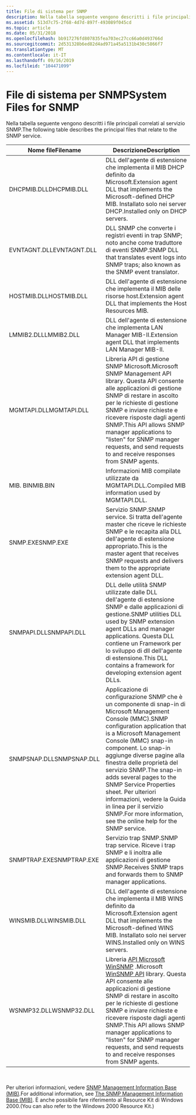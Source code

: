 ```yaml
---
title: File di sistema per SNMP
description: Nella tabella seguente vengono descritti i file principali correlati al servizio SNMP.
ms.assetid: 513d7c75-2f68-4d7d-897f-493089f045cd
ms.topic: article
ms.date: 05/31/2018
ms.openlocfilehash: bb917276fd807835fea703ec27cc66a0d493766d
ms.sourcegitcommit: 2d531328b6ed82d4ad971a45a5131b430c5866f7
ms.translationtype: MT
ms.contentlocale: it-IT
ms.lasthandoff: 09/16/2019
ms.locfileid: "104471099"
---
```

# <a name="system-files-for-snmp"></a><span data-ttu-id="d7177-103">File di sistema per SNMP</span><span class="sxs-lookup"><span data-stu-id="d7177-103">System Files for SNMP</span></span>

<span data-ttu-id="d7177-104">Nella tabella seguente vengono descritti i file principali correlati al servizio SNMP.</span><span class="sxs-lookup"><span data-stu-id="d7177-104">The following table describes the principal files that relate to the SNMP service.</span></span>



| <span data-ttu-id="d7177-105">Nome file</span><span class="sxs-lookup"><span data-stu-id="d7177-105">Filename</span></span>     | <span data-ttu-id="d7177-106">Descrizione</span><span class="sxs-lookup"><span data-stu-id="d7177-106">Description</span></span>                                                                                                                                                                                                                         |
|--------------|-------------------------------------------------------------------------------------------------------------------------------------------------------------------------------------------------------------------------------------|
| <span data-ttu-id="d7177-107">DHCPMIB.DLL</span><span class="sxs-lookup"><span data-stu-id="d7177-107">DHCPMIB.DLL</span></span>  | <span data-ttu-id="d7177-108">DLL dell'agente di estensione che implementa il MIB DHCP definito da Microsoft.</span><span class="sxs-lookup"><span data-stu-id="d7177-108">Extension agent DLL that implements the Microsoft-defined DHCP MIB.</span></span> <span data-ttu-id="d7177-109">Installato solo nei server DHCP.</span><span class="sxs-lookup"><span data-stu-id="d7177-109">Installed only on DHCP servers.</span></span>                                                                                                                                 |
| <span data-ttu-id="d7177-110">EVNTAGNT.DLL</span><span class="sxs-lookup"><span data-stu-id="d7177-110">EVNTAGNT.DLL</span></span> | <span data-ttu-id="d7177-111">DLL SNMP che converte i registri eventi in trap SNMP; noto anche come traduttore di eventi SNMP.</span><span class="sxs-lookup"><span data-stu-id="d7177-111">SNMP DLL that translates event logs into SNMP traps; also known as the SNMP event translator.</span></span>                                                                                                                                       |
| <span data-ttu-id="d7177-112">HOSTMIB.DLL</span><span class="sxs-lookup"><span data-stu-id="d7177-112">HOSTMIB.DLL</span></span>  | <span data-ttu-id="d7177-113">DLL dell'agente di estensione che implementa il MIB delle risorse host.</span><span class="sxs-lookup"><span data-stu-id="d7177-113">Extension agent DLL that implements the Host Resources MIB.</span></span>                                                                                                                                                                         |
| <span data-ttu-id="d7177-114">LMMIB2.DLL</span><span class="sxs-lookup"><span data-stu-id="d7177-114">LMMIB2.DLL</span></span>   | <span data-ttu-id="d7177-115">DLL dell'agente di estensione che implementa LAN Manager MIB-II.</span><span class="sxs-lookup"><span data-stu-id="d7177-115">Extension agent DLL that implements LAN Manager MIB-II.</span></span>                                                                                                                                                                             |
| <span data-ttu-id="d7177-116">MGMTAPI.DLL</span><span class="sxs-lookup"><span data-stu-id="d7177-116">MGMTAPI.DLL</span></span>  | <span data-ttu-id="d7177-117">Libreria API di gestione SNMP Microsoft.</span><span class="sxs-lookup"><span data-stu-id="d7177-117">Microsoft SNMP Management API library.</span></span> <span data-ttu-id="d7177-118">Questa API consente alle applicazioni di gestione SNMP di restare in ascolto per le richieste di gestione SNMP e inviare richieste e ricevere risposte dagli agenti SNMP.</span><span class="sxs-lookup"><span data-stu-id="d7177-118">This API allows SNMP manager applications to "listen" for SNMP manager requests, and send requests to and receive responses from SNMP agents.</span></span>                                                |
| <span data-ttu-id="d7177-119">MIB. BIN</span><span class="sxs-lookup"><span data-stu-id="d7177-119">MIB.BIN</span></span>      | <span data-ttu-id="d7177-120">Informazioni MIB compilate utilizzate da MGMTAPI.DLL.</span><span class="sxs-lookup"><span data-stu-id="d7177-120">Compiled MIB information used by MGMTAPI.DLL.</span></span>                                                                                                                                                                                       |
| <span data-ttu-id="d7177-121">SNMP.EXE</span><span class="sxs-lookup"><span data-stu-id="d7177-121">SNMP.EXE</span></span>     | <span data-ttu-id="d7177-122">Servizio SNMP.</span><span class="sxs-lookup"><span data-stu-id="d7177-122">SNMP service.</span></span> <span data-ttu-id="d7177-123">Si tratta dell'agente master che riceve le richieste SNMP e le recapita alla DLL dell'agente di estensione appropriato.</span><span class="sxs-lookup"><span data-stu-id="d7177-123">This is the master agent that receives SNMP requests and delivers them to the appropriate extension agent DLL.</span></span>                                                                                                        |
| <span data-ttu-id="d7177-124">SNMPAPI.DLL</span><span class="sxs-lookup"><span data-stu-id="d7177-124">SNMPAPI.DLL</span></span>  | <span data-ttu-id="d7177-125">DLL delle utilità SNMP utilizzate dalle DLL dell'agente di estensione SNMP e dalle applicazioni di gestione.</span><span class="sxs-lookup"><span data-stu-id="d7177-125">SNMP utilities DLL used by SNMP extension agent DLLs and manager applications.</span></span> <span data-ttu-id="d7177-126">Questa DLL contiene un Framework per lo sviluppo di dll dell'agente di estensione.</span><span class="sxs-lookup"><span data-stu-id="d7177-126">This DLL contains a framework for developing extension agent DLLs.</span></span>                                                                                   |
| <span data-ttu-id="d7177-127">SNMPSNAP.DLL</span><span class="sxs-lookup"><span data-stu-id="d7177-127">SNMPSNAP.DLL</span></span> | <span data-ttu-id="d7177-128">Applicazione di configurazione SNMP che è un componente di snap-in di Microsoft Management Console (MMC).</span><span class="sxs-lookup"><span data-stu-id="d7177-128">SNMP configuration application that is a Microsoft Management Console (MMC) snap-in component.</span></span> <span data-ttu-id="d7177-129">Lo snap-in aggiunge diverse pagine alla finestra delle proprietà del servizio SNMP.</span><span class="sxs-lookup"><span data-stu-id="d7177-129">The snap-in adds several pages to the SNMP Service Properties sheet.</span></span> <span data-ttu-id="d7177-130">Per ulteriori informazioni, vedere la Guida in linea per il servizio SNMP.</span><span class="sxs-lookup"><span data-stu-id="d7177-130">For more information, see the online help for the SNMP service.</span></span> |
| <span data-ttu-id="d7177-131">SNMPTRAP.EXE</span><span class="sxs-lookup"><span data-stu-id="d7177-131">SNMPTRAP.EXE</span></span> | <span data-ttu-id="d7177-132">Servizio trap SNMP.</span><span class="sxs-lookup"><span data-stu-id="d7177-132">SNMP trap service.</span></span> <span data-ttu-id="d7177-133">Riceve i trap SNMP e li inoltra alle applicazioni di gestione SNMP.</span><span class="sxs-lookup"><span data-stu-id="d7177-133">Receives SNMP traps and forwards them to SNMP manager applications.</span></span>                                                                                                                                              |
| <span data-ttu-id="d7177-134">WINSMIB.DLL</span><span class="sxs-lookup"><span data-stu-id="d7177-134">WINSMIB.DLL</span></span>  | <span data-ttu-id="d7177-135">DLL dell'agente di estensione che implementa il MIB WINS definito da Microsoft.</span><span class="sxs-lookup"><span data-stu-id="d7177-135">Extension agent DLL that implements the Microsoft-defined WINS MIB.</span></span> <span data-ttu-id="d7177-136">Installato solo nei server WINS.</span><span class="sxs-lookup"><span data-stu-id="d7177-136">Installed only on WINS servers.</span></span>                                                                                                                                 |
| <span data-ttu-id="d7177-137">WSNMP32.DLL</span><span class="sxs-lookup"><span data-stu-id="d7177-137">WSNMP32.DLL</span></span>  | <span data-ttu-id="d7177-138">Libreria [API Microsoft WinSNMP](winsnmp-api.md) .</span><span class="sxs-lookup"><span data-stu-id="d7177-138">Microsoft [WinSNMP API](winsnmp-api.md) library.</span></span> <span data-ttu-id="d7177-139">Questa API consente alle applicazioni di gestione SNMP di restare in ascolto per le richieste di gestione SNMP e inviare richieste e ricevere risposte dagli agenti SNMP.</span><span class="sxs-lookup"><span data-stu-id="d7177-139">This API allows SNMP manager applications to "listen" for SNMP manager requests, and send requests to and receive responses from SNMP agents.</span></span>                                     |



 

<span data-ttu-id="d7177-140">Per ulteriori informazioni, vedere [SNMP Management Information Base (MIB)](the-snmp-management-information-base-mib-.md).</span><span class="sxs-lookup"><span data-stu-id="d7177-140">For additional information, see [The SNMP Management Information Base (MIB)](the-snmp-management-information-base-mib-.md).</span></span> <span data-ttu-id="d7177-141">È anche possibile fare riferimento al Resource Kit di Windows 2000.</span><span class="sxs-lookup"><span data-stu-id="d7177-141">(You can also refer to the Windows 2000 Resource Kit.)</span></span>

 

 




